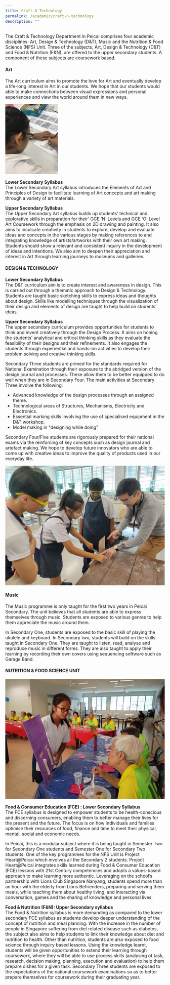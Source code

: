 ```yaml
---
title: Craft & Technology
permalink: /academic/craft-n-technology
description: ""
---
```

<p>The Craft &amp; Technology Department in Peicai comprises four academic disciplines: Art, Design &amp; Technology (D&amp;T), Music and the Nutrition &amp; Food Science (NFS) Unit. Three of the subjects, Art, Design &amp; Technology (D&amp;T) and Food &amp; Nutrition (F&amp;N), are offered to the upper secondary students. A component of these subjects are coursework based.&nbsp;</p>
<h4><strong>Art</strong></h4>
<p>The Art curriculum aims to promote the love for Art and eventually develop a life-long interest in Art in our students. We hope that our students would able to make connections between visual expressions and personal experiences and view the world around them in new ways.&nbsp;</p>
<img style="width: 33%;" src="/images/art1.jpg" />
<p><strong>Lower Secondary Syllabus<br /></strong>The Lower Secondary Art syllabus introduces the Elements of Art and Principles of Design to facilitate learning of Art concepts and art making through a variety of art materials.&nbsp;</p>
<p><strong>Upper Secondary Syllabus<br /></strong>The Upper Secondary Art syllabus builds up students&rsquo; technical and explorative skills in preparation for their&rsquo; GCE &lsquo;N&rsquo; Levels and GCE &lsquo;O&rsquo; Level Art Coursework through the emphasis on 2D drawing and painting. It also aims to inculcate creativity in students to explore, develop and evaluate ideas and concepts in the various stages by making references to and integrating knowledge of artists/artworks with their own art making. Students should show a relevant and consistent inquiry in the development of ideas and intentions. We also aim to deepen their appreciation and interest in Art through learning journeys to museums and galleries.</p>
<h4><strong>DESIGN &amp; TECHNOLOGY</strong></h4>
<p><strong>Lower Secondary Syllabus<br /></strong>The D&amp;T curriculum aim is to create interest and awareness in design. This is carried out through a thematic approach to Design &amp; Technology. Students are taught basic sketching skills to express ideas and thoughts about design. Skills like modelling techniques through the visualization of their design and elements of design are taught to help build on students&rsquo; ideas.&nbsp;</p>
<p><strong>Upper Secondary Syllabus<br /></strong>The upper secondary curriculum provides opportunities for students to think and invent creatively through the Design Process. It aims on honing the students&rsquo; analytical and critical thinking skills as they evaluate the feasibility of their designs and their refinements. It also engages the students through experiential and hands-on activities to develop their problem solving and creative thinking skills.</p>
<p>Secondary Three students are primed for the standards required for National Examination through their exposure to the abridged version of the design journal and processes. These allow them to be better equipped to do well when they are in Secondary Four. The main activities at Secondary Three involve the following:</p>
<ul>
<li>Advanced knowledge of the design processes through an assigned theme.</li>
<li>Technological areas of Structures, Mechanisms, Electricity and Electronics.</li>
<li>Essential marking skills involving the use of specialised equipment in the D&amp;T workshop.</li>
<li>Model making in "designing while doing"</li>
</ul>
<p>Secondary Four/Five students are rigorously prepared for their national exams via the reinforcing of key concepts such as design journal and artefact making. We hope to develop future innovators who are able to come up with creative ideas to improve the quality of products used in our everyday life.</p>
<img src="/images/art3.jpg">
<h4><strong>Music</strong></h4>
<p>The Music programme is only taught for the first two years in Peicai Secondary. The unit believes that all students are able to express themselves through music. Students are exposed to various genres to help them appreciate the music around them.</p>
<p>In Secondary One, students are exposed to the basic skill of playing the ukulele and keyboard. In Secondary two, students will build on the skills taught in Secondary One. They are taught to listen, read, analyse and reproduce music in different forms. They are also taught to apply their learning by recording their own covers using sequencing software such as Garage Band.&nbsp;</p>
<h4><strong>NUTRITION &amp; FOOD SCIENCE UNIT</strong></h4>
<img src="/images/art2.jpg">
<p><strong>Food &amp; Consumer Education (FCE) : Lower Secondary Syllabus<br /></strong>The FCE syllabus is designed to empower students to be health-conscious and discerning consumers, enabling them to better manage their lives for the present and the future. The focus is on how individuals and families optimise their resources of food, finance and time to meet their physical, mental, social and economic needs.</p>
<p>In Peicai, this is a modular subject where it is being taught in Semester Two for Secondary One students and Semester One for Secondary Two students. One of the key programmes for the NFS Unit is Project Heart@Peicai which involves all the Secondary 2 students. Project Heart@Peicai integrates skills learned during Food &amp; Consumer Education (FCE) lessons with 21st Century competencies and adopts a values-based approach to make learning more authentic. Leveraging on the school&rsquo;s partnership with Lions Club Singapore Nanyang, students spend more than an hour with the elderly from Lions Befrienders, preparing and serving them meals, while teaching them about healthy living, and interacting via conversation, games and the sharing of knowledge and personal lives.</p>
<p><strong>Food &amp; Nutrition (F&amp;N): Upper Secondary syllabus<br /></strong>The Food &amp; Nutrition syllabus is more demanding as compared to the lower secondary FCE syllabus as students develop deeper understanding of the concept of nutrition and meal planning. With the increase in the number of people in Singapore suffering from diet related disease such as diabetes, the subject also aims to help students to link their knowledge about diet and nutrition to health. Other than nutrition, students are also exposed to food science through inquiry based lessons. Using the knowledge learnt, students will be given opportunities to extend their learning through coursework, where they will be able to use process skills (analysing of task, research, decision making, planning, execution and evaluation) to help them prepare dishes for a given task. Secondary Three students are exposed to the expectations of the national coursework examinations so as to better prepare themselves for coursework during their graduating year.&nbsp;</p>